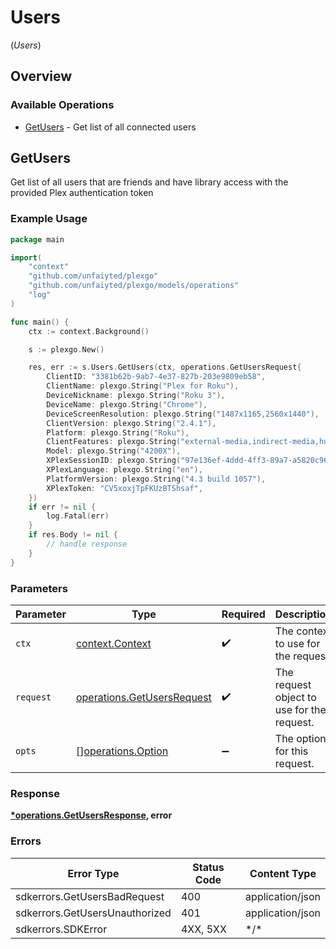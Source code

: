 # Users
(*Users*)

## Overview

### Available Operations

* [GetUsers](#getusers) - Get list of all connected users

## GetUsers

Get list of all users that are friends and have library access with the provided Plex authentication token

### Example Usage

```go
package main

import(
	"context"
	"github.com/unfaiyted/plexgo"
	"github.com/unfaiyted/plexgo/models/operations"
	"log"
)

func main() {
    ctx := context.Background()

    s := plexgo.New()

    res, err := s.Users.GetUsers(ctx, operations.GetUsersRequest{
        ClientID: "3381b62b-9ab7-4e37-827b-203e9809eb58",
        ClientName: plexgo.String("Plex for Roku"),
        DeviceNickname: plexgo.String("Roku 3"),
        DeviceName: plexgo.String("Chrome"),
        DeviceScreenResolution: plexgo.String("1487x1165,2560x1440"),
        ClientVersion: plexgo.String("2.4.1"),
        Platform: plexgo.String("Roku"),
        ClientFeatures: plexgo.String("external-media,indirect-media,hub-style-list"),
        Model: plexgo.String("4200X"),
        XPlexSessionID: plexgo.String("97e136ef-4ddd-4ff3-89a7-a5820c96c2ca"),
        XPlexLanguage: plexgo.String("en"),
        PlatformVersion: plexgo.String("4.3 build 1057"),
        XPlexToken: "CV5xoxjTpFKUzBTShsaf",
    })
    if err != nil {
        log.Fatal(err)
    }
    if res.Body != nil {
        // handle response
    }
}
```

### Parameters

| Parameter                                                                | Type                                                                     | Required                                                                 | Description                                                              |
| ------------------------------------------------------------------------ | ------------------------------------------------------------------------ | ------------------------------------------------------------------------ | ------------------------------------------------------------------------ |
| `ctx`                                                                    | [context.Context](https://pkg.go.dev/context#Context)                    | :heavy_check_mark:                                                       | The context to use for the request.                                      |
| `request`                                                                | [operations.GetUsersRequest](../../models/operations/getusersrequest.md) | :heavy_check_mark:                                                       | The request object to use for the request.                               |
| `opts`                                                                   | [][operations.Option](../../models/operations/option.md)                 | :heavy_minus_sign:                                                       | The options for this request.                                            |

### Response

**[*operations.GetUsersResponse](../../models/operations/getusersresponse.md), error**

### Errors

| Error Type                     | Status Code                    | Content Type                   |
| ------------------------------ | ------------------------------ | ------------------------------ |
| sdkerrors.GetUsersBadRequest   | 400                            | application/json               |
| sdkerrors.GetUsersUnauthorized | 401                            | application/json               |
| sdkerrors.SDKError             | 4XX, 5XX                       | \*/\*                          |
